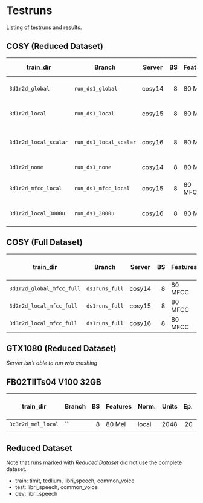 # Testruns
Listing of testruns and results.


## COSY (Reduced Dataset)
| train_dir             | Branch                 | Server | BS | Features | Norm.        | Units | Ep. | Layout |   Loss |   MED |   WER | What was tested?                       |
|-----------------------|------------------------|--------|---:|----------|--------------|------:|----:|-------:|-------:|------:|------:|----------------------------------------|
| `3d1r2d_global`       | `run_ds1_global`       | cosy14 |  8 | 80 Mel   | global       |  2048 |  20 | 3d1r2d | 30.594 | 0.113 | 0.319 | DS1 w/ global Mel normalization.       |
| `3d1r2d_local`        | `run_ds1_local`        | cosy15 |  8 | 80 Mel   | local        |  2048 |  20 | 3d1r2d | 29.022 | 0.107 | 0.309 | DS1 w/ local Mel normalization.        |
| `3d1r2d_local_scalar` | `run_ds1_local_scalar` | cosy16 |  8 | 80 Mel   | local scalar |  2048 |  20 | 3d1r2d | 31.882 | 0.114 | 0.321 | DS1 w/ local_scalar Mel normalization. |
| `3d1r2d_none`         | `run_ds1_none`         | cosy14 |  8 | 80 Mel   | none         |  2048 |  20 | 3d1r2d | 29.604 | 0.112 | 0.317 | DS1 w/o Mel normalization.             |
| `3d1r2d_mfcc_local`   | `run_ds1_mfcc_local`   | cosy15 |  8 | 80 MFCC  | local        |  2048 |  20 | 3d1r2d | 24.633 | 0.088 | 0.255 | DS1 w/ local MFCC normalization.       |
| `3d1r2d_local_3000u`  | `run_ds1_3000u`        | cosy16 |  8 | 80 Mel   | local        |  3000 |  20 | 3d1r2d | 34.556 | 0.102 | 0.290 | DS1 w/ global Mel normalization.       |


## COSY (Full Dataset)
| train_dir                 | Branch         | Server | BS | Features | Norm.  | Units | Ep. | Layout | Loss | MED | WER | What was tested? |
|---------------------------|----------------|--------|---:|----------|--------|------:|----:|-------:|-----:|----:|----:|------------------|
| `3d1r2d_global_mfcc_full` | `ds1runs_full` | cosy14 |  8 |  80 MFCC | global |  2048 |  20 | 3d1r2d |      |     |     |                  |
| `3d2r2d_local_mfcc_full`  | `ds1runs_full` | cosy15 |  8 |  80 MFCC |  local |  2048 |  20 | 3d2r2d |      |     |     |                  |
| `3d3r2d_local_mfcc_full`  | `ds1runs_full` | cosy16 |  8 |  80 MFCC |  local |  2048 |  20 | 3d3r2d |      |     |     |                  |


## GTX1080 (Reduced Dataset)
*Server isn't able to run w/o crashing*


## FB02TIITs04 V100 32GB
| train_dir          | Branch | BS | Features | Norm. | Units | Ep. | Layout | Loss | MED | WER | What was tested?      |
|--------------------|--------|---:|----------|-------|------:|----:|-------:|-----:|----:|----:|-----------------------|
| `3c3r2d_mel_local` | ``     |  8 | 80 Mel   | local |  2048 |  20 | 3c3r2d |      |     |     |                       |
|                    |        |    |          |       |       |     |        |      |     |     |                       |


## Reduced Dataset
Note that runs marked with *Reduced Dataset* did not use the complete dataset.
* train: timit, tedlium, libri_speech, common_voice
* test: libri_speech, common_voice
* dev: libri_speech